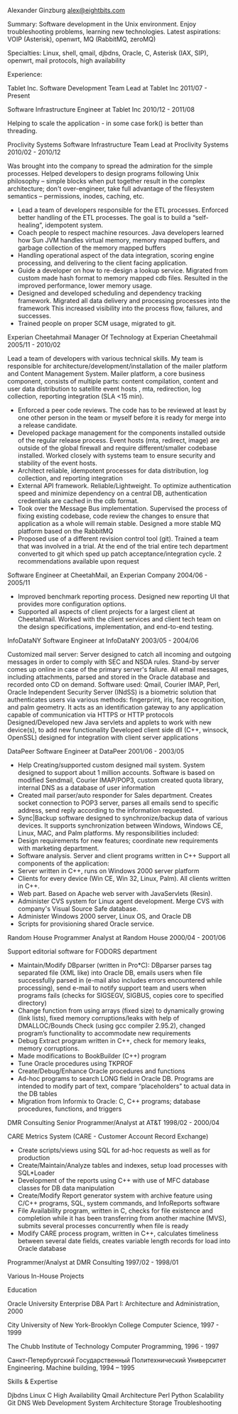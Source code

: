 Alexander Ginzburg alex@eightbits.com

Summary:
Software development in the Unix environment. Enjoy troubleshooting problems, learning new technologies.
Latest aspirations: VOIP (Asterisk), openwrt, MQ (RabbitMQ, zeroMQ)

Specialties:
Linux, shell, qmail, djbdns, Oracle, C, Asterisk (IAX, SIP), openwrt, mail protocols, high availability

Experience:

Tablet Inc.
Software Development Team Lead at Tablet Inc			  2011/07 - Present

Software Infrastructure Engineer at Tablet Inc			  2010/12 - 2011/08

Helping to scale the application - in some case fork() is better than threading.


Proclivity Systems
Software Infrastructure Team Lead at Proclivity Systems		  2010/02 - 2010/12

Was brought into the company to spread the admiration for the simple processes. Helped developers to design
programs following Unix philosophy – simple blocks when put together result in the complex architecture;
don't over-engineer, take full advantage of the filesystem semantics – permissions, inodes, caching, etc.
- Lead a team of developers responsible for the ETL processes. Enforced better handling of the ETL
processes. The goal is to build a “self-healing”, idempotent system.
- Coach people to respect machine resources. Java developers learned how Sun JVM handles virtual memory,
memory mapped buffers, and garbage collection of the memory mapped buffers
- Handling operational aspect of the data integration, scoring engine processing, and delivering to the client
facing application.
- Guide a developer on how to re-design a lookup service. Migrated from custom made hash format to
memory mapped cdb files. Resulted in the improved performance, lower memory usage.
- Designed and developed scheduling and dependency tracking framework. Migrated all data delivery and
processing processes into the framework This increased visibility into the process flow, failures, and
successes.
- Trained people on proper SCM usage, migrated to git.

Experian Cheetahmail
Manager Of Technology at Experian Cheetahmail			  2005/11 - 2010/02

Lead a team of developers with various technical skills. My team is responsible for
architecture/development/installation of the mailer platform and Content Management System.
Mailer platform, a core business component, consists of multiple parts: content compilation, content and user
data distribution to satellite event hosts , mta, redirection, log collection, reporting integration (SLA <15
min).
- Enforced a peer code reviews. The code has to be reviewed at least by one other person in the team or
myself before it is ready for merge into a release candidate.
- Developed package management for the components installed outside of the regular release process. Event
hosts (mta, redirect, image) are outside of the global firewall and require different/smaller codebase installed.
Worked closely with systems team to ensure security and stability of the event hosts.
- Architect reliable, idempotent processes for data distribution, log collection, and reporting integration
- External API framework. Reliable/Lightweight. To optimize authentication speed and minimize dependency
on a central DB, authentication credentials are cached in the cdb format.
- Took over the Message Bus implementation. Supervised the process of fixing existing codebase, code
review the changes to ensure that application as a whole will remain stable. Designed a more stable MQ
platform based on the RabbitMQ
- Proposed use of a different revision control tool (git). Trained a team that was involved in a trial. At the end
of the trial entire tech department converted to git which sped up patch acceptance/integration cycle.
2 recommendations available upon request

Software Engineer at CheetahMail, an Experian Company		  2004/06 - 2005/11

- Improved benchmark reporting process. Designed new reporting UI that provides more configuration
options.
- Supported all aspects of client projects for a largest client at Cheetahmail. Worked with the client services
and client tech team on the design specifications, implementation, and end-to-end testing.


InfoDataNY
Software Engineer at InfoDataNY					  2003/05 - 2004/06

Customized mail server: Server designed to catch all incoming and outgoing messages in order to comply
with SEC and NSDA rules. Stand-by server comes up online in case of the primary server's failure. All
email messages, including attachments, parsed and stored in the Oracle database and recorded onto CD on
demand. Software used: Qmail, Courier IMAP, Perl, Oracle
Independent Security Server (INdSS) is a biometric solution that authenticates users via various methods:
fingerprint, iris, face recognition, and palm geometry. It acts as an identification gateway to any application
capable of communication via HTTPS or HTTP protocols
Designed/Developed new Java servlets and applets to work with new device(s), to add new functionality
Developed client side dll (C++, winsock, OpenSSL) designed for integration with client server applications


DataPeer
Software Engineer at DataPeer					  2001/06 - 2003/05

- Help Creating/supported custom designed mail system. System designed to support about 1 million
accounts. Software is based on modified Sendmail, Courier IMAP/POP3, custom created quota library,
internal DNS as a database of user information
- Created mail parser/auto responder for Sales department. Creates socket connection to POP3 server, parses
all emails send to specific address, send reply according to the information requested.
- Sync|Backup software designed to synchronize/backup data of various devices. It supports synchronization
between Windows, Windows CE, Linux, MAC, and Palm platforms. My responsibilities included:
- Design requirements for new features; coordinate new requirements with marketing department.
- Software analysis. Server and client programs written in C++
Support all components of the application:
- Server written in C++, runs on Windows 2000 server platform
- Clients for every device (Win CE, Win 32, Linux, Palm). All clients written in C++.
- Web part. Based on Apache web server with JavaServlets (Resin).
- Administer CVS system for Linux agent development. Merge CVS with company's Visual Source Safe
database.
- Administer Windows 2000 server, Linux OS, and Oracle DB
- Scripts for provisioning shared Oracle service.

Random House
Programmer Analyst at Random House				  2000/04 - 2001/06

Support editorial software for FODORS department
- Maintain/Modify DBparser (written in Pro*C): DBparser parses tag separated file (XML like) into Oracle
DB, emails users when file successfully parsed in (e-mail also includes errors encountered while processing),
send e-mail to notify support team and users when programs fails (checks for SIGSEGV, SIGBUS, copies
core to specified directory)
- Change function from using arrays (fixed size) to dynamically growing (link lists), fixed memory
corruptions/leaks with help of DMALLOC/Bounds Check (using gcc compiler 2.95.2), changed program’s
functionality to accommodate new requirements
- Debug Extract program written in C++, check for memory leaks, memory corruptions.
- Made modifications to BookBuilder (C++) program
- Tune Oracle procedures using TKPROF
- Create/Debug/Enhance Oracle procedures and functions
- Ad-hoc programs to search LONG field in Oracle DB. Programs are intended to modify part of text,
compare “placeholders” to actual data in the DB tables
- Migration from Informix to Oracle: C, C++ programs; database procedures, functions, and triggers

DMR Consulting
Senior Programmer/Analyst at AT&T				  1998/02 - 2000/04

CARE Metrics System (CARE - Customer Account Record Exchange)
- Create scripts/views using SQL for ad-hoc requests as well as for production
- Create/Maintain/Analyze tables and indexes, setup load processes with SQL*Loader
- Development of the reports using C++ with use of MFC database classes for DB data manipulation
- Create/Modify Report generator system with archive feature using C/C++ programs, SQL, system
commands, and InfoReports software
- File Availability program, written in C, checks for file existence and completion while it has been
transferring from another machine (MVS), submits several processes concurrently when file is ready
- Modify CARE process program, written in C++, calculates timeliness between several date fields, creates
variable length records for load into Oracle database

Programmer/Analyst at DMR Consulting				  1997/02 - 1998/01

Various In-House Projects


Education

Oracle University
Enterprise DBA Part I: Architecture and Administration, 2000

City University of New York-Brooklyn College
Computer Science, 1997 - 1999

The Chubb Institute of Technology
Computer Programming, 1996 - 1997

Санкт-Петербургский Государственный Политехнический Университет
Engineering. Machine building, 1994 – 1995


Skills & Expertise

Djbdns
Linux
C
High Availability
Qmail
Architecture
Perl
Python
Scalability
Git
DNS
Web Development
System Architecture
Storage
Troubleshooting
